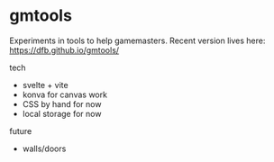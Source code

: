 # gmtools
Experiments in tools to help gamemasters. Recent version lives here: https://dfb.github.io/gmtools/

tech
- svelte + vite
- konva for canvas work
- CSS by hand for now
- local storage for now

future
- walls/doors
